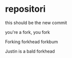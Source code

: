 # repositori

this should be the new commit

you're a fork, you fork

Forking forkhead forkbum

















































































































































































Justin is a bald forkhead
